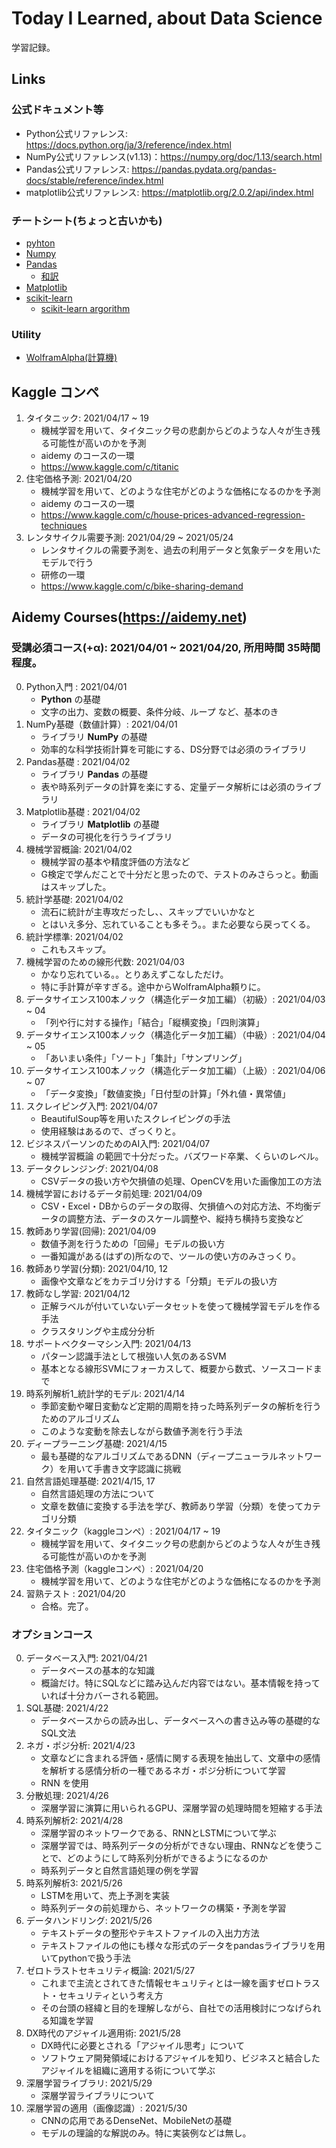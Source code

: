 # Today I Learned, about Data Science
学習記録。


## Links
### 公式ドキュメント等
- Python公式リファレンス: https://docs.python.org/ja/3/reference/index.html
- NumPy公式リファレンス(v1.13)：https://numpy.org/doc/1.13/search.html
- Pandas公式リファレンス: https://pandas.pydata.org/pandas-docs/stable/reference/index.html
- matplotlib公式リファレンス: https://matplotlib.org/2.0.2/api/index.html
### チートシート(ちょっと古いかも)
- [pyhton](https://s3.amazonaws.com/assets.datacamp.com/blog_assets/PythonForDataScience.pdf)
- [Numpy](https://s3.amazonaws.com/assets.datacamp.com/blog_assets/Numpy_Python_Cheat_Sheet.pdf)
- [Pandas](http://datacamp-community-prod.s3.amazonaws.com/dbed353d-2757-4617-8206-8767ab379ab3)
    - [和訳](https://github.com/Gedevan-Aleksizde/pandas-cheat-sheet-ja/blob/master/doc/Pandas_Cheat_Sheet_ja.pdf)
- [Matplotlib](https://s3.amazonaws.com/assets.datacamp.com/blog_assets/Python_Matplotlib_Cheat_Sheet.pdf)
- [scikit-learn](https://s3.amazonaws.com/assets.datacamp.com/blog_assets/Scikit_Learn_Cheat_Sheet_Python.pdf)
    - [scikit-learn argorithm](http://scikit-learn.org/stable/tutorial/machine_learning_map/index.html)
### Utility
- [WolframAlpha(計算機)](https://ja.wolframalpha.com/examples/mathematics/algebra/matrices/)

## Kaggle コンペ
1. タイタニック: 2021/04/17 ~ 19
    - 機械学習を用いて、タイタニック号の悲劇からどのような人々が生き残る可能性が高いのかを予測
    - aidemy のコースの一環
    - https://www.kaggle.com/c/titanic
2. 住宅価格予測: 2021/04/20
    - 機械学習を用いて、どのような住宅がどのような価格になるのかを予測
    - aidemy のコースの一環
    - https://www.kaggle.com/c/house-prices-advanced-regression-techniques
3. レンタサイクル需要予測: 2021/04/29 ~ 2021/05/24
    - レンタサイクルの需要予測を、過去の利用データと気象データを用いたモデルで行う
    - 研修の一環
    - https://www.kaggle.com/c/bike-sharing-demand

## Aidemy Courses(https://aidemy.net)
### 受講必須コース(+α): 2021/04/01 ~ 2021/04/20, 所用時間 35時間程度。
0. Python入門 : 2021/04/01
    - **Python** の基礎
    - 文字の出力、変数の概要、条件分岐、ループ など、基本のき
1. NumPy基礎（数値計算）: 2021/04/01
    - ライブラリ **NumPy** の基礎
    - 効率的な科学技術計算を可能にする、DS分野では必須のライブラリ
2. Pandas基礎 : 2021/04/02
    - ライブラリ **Pandas** の基礎
    - 表や時系列データの計算を楽にする、定量データ解析には必須のライブラリ
3. Matplotlib基礎 : 2021/04/02
    - ライブラリ **Matplotlib** の基礎
    - データの可視化を行うライブラリ
4. 機械学習概論: 2021/04/02
    - 機械学習の基本や精度評価の方法など
    - G検定で学んだことで十分だと思ったので、テストのみさらっと。動画はスキップした。
5. 統計学基礎: 2021/04/02
    - 流石に統計が主専攻だったし、、スキップでいいかなと
    - とはいえ多分、忘れていることも多そう。。また必要なら戻ってくる。
6. 統計学標準: 2021/04/02
    - これもスキップ。
7. 機械学習のための線形代数: 2021/04/03
    - かなり忘れている。。とりあえずこなしただけ。
    - 特に手計算が辛すぎる。途中からWolframAlpha頼りに。
8. データサイエンス100本ノック（構造化データ加工編）（初級）: 2021/04/03 ~ 04
    - 「列や行に対する操作」「結合」「縦横変換」「四則演算」
9. データサイエンス100本ノック（構造化データ加工編）（中級）: 2021/04/04 ~ 05
    - 「あいまい条件」「ソート」「集計」「サンプリング」
10. データサイエンス100本ノック（構造化データ加工編）（上級）: 2021/04/06 ~ 07
    - 「データ変換」「数値変換」「日付型の計算」「外れ値・異常値」
11. スクレイピング入門: 2021/04/07
    - BeautifulSoup等を用いたスクレイピングの手法
    - 使用経験はあるので、ざっくりと。
12. ビジネスパーソンのためのAI入門: 2021/04/07
    - 機械学習概論 の範囲で十分だった。バズワード卒業、くらいのレベル。
13. データクレンジング: 2021/04/08
    - CSVデータの扱い方や欠損値の処理、OpenCVを用いた画像加工の方法
14. 機械学習におけるデータ前処理: 2021/04/09
    - CSV・Excel・DBからのデータの取得、欠損値への対応方法、不均衡データの調整方法、データのスケール調整や、縦持ち横持ち変換など
15. 教師あり学習(回帰): 2021/04/09
    - 数値予測を行うための「回帰」モデルの扱い方
    - 一番知識がある(はずの)所なので、ツールの使い方のみさっくり。
16. 教師あり学習(分類): 2021/04/10, 12
    - 画像や文章などをカテゴリ分けする「分類」モデルの扱い方
17. 教師なし学習: 2021/04/12
    - 正解ラベルが付いていないデータセットを使って機械学習モデルを作る手法
    - クラスタリングや主成分分析
18. サポートベクターマシン入門: 2021/04/13
    - パターン認識手法として根強い人気のあるSVM
    - 基本となる線形SVMにフォーカスして、概要から数式、ソースコードまで
19. 時系列解析1_統計学的モデル: 2021/4/14
    - 季節変動や曜日変動など定期的周期を持った時系列データの解析を行うためのアルゴリズム
    - このような変動を除去しながら数値予測を行う手法
20. ディープラーニング基礎: 2021/4/15
    - 最も基礎的なアルゴリズムであるDNN（ディープニューラルネットワーク）を用いて手書き文字認識に挑戦
21. 自然言語処理基礎: 2021/4/15, 17
    - 自然言語処理の方法について
    - 文章を数値に変換する手法を学び、教師あり学習（分類）を使ってカテゴリ分類
22. タイタニック（kaggleコンペ）: 2021/04/17 ~ 19
    - 機械学習を用いて、タイタニック号の悲劇からどのような人々が生き残る可能性が高いのかを予測
23. 住宅価格予測（kaggleコンペ）: 2021/04/20
    - 機械学習を用いて、どのような住宅がどのような価格になるのかを予測
24. 習熟テスト : 2021/04/20
    - 合格。完了。

### オプションコース
0. データベース入門: 2021/04/21
    - データベースの基本的な知識
    - 概論だけ。特にSQLなどに踏み込んだ内容ではない。基本情報を持っていれば十分カバーされる範囲。
1. SQL基礎: 2021/4/22
    - データベースからの読み出し、データベースへの書き込み等の基礎的なSQL文法
2. ネガ・ポジ分析: 2021/4/23
    - 文章などに含まれる評価・感情に関する表現を抽出して、文章中の感情を解析する感情分析の一種であるネガ・ポジ分析について学習
    - RNN を使用
3. 分散処理: 2021/4/26
    - 深層学習に演算に用いられるGPU、深層学習の処理時間を短縮する手法
4. 時系列解析2: 2021/4/28
    - 深層学習のネットワークである、RNNとLSTMについて学ぶ
    - 深層学習では、時系列データの分析ができない理由、RNNなどを使うことで、どのようにして時系列分析ができるようになるのか
    - 時系列データと自然言語処理の例を学習
5. 時系列解析3: 2021/5/26
    - LSTMを用いて、売上予測を実装
    - 時系列データの前処理から、ネットワークの構築・予測を学習
6. データハンドリング: 2021/5/26
    - テキストデータの整形やテキストファイルの入出力方法
    - テキストファイルの他にも様々な形式のデータをpandasライブラリを用いてpythonで扱う手法
7. ゼロトラストセキュリティ概論: 2021/5/27
    - これまで主流とされてきた情報セキュリティとは一線を画すゼロトラスト・セキュリティという考え方
    - その台頭の経緯と目的を理解しながら、自社での活用検討につなげられる知識を学習
8. DX時代のアジャイル適用術: 2021/5/28
    - DX時代に必要とされる「アジャイル思考」について
    - ソフトウェア開発領域におけるアジャイルを知り、ビジネスと結合したアジャイルを組織に適用する術について学ぶ
9. 深層学習ライブラリ: 2021/5/29
    - 深層学習ライブラリについて
10. 深層学習の適用（画像認識）: 2021/5/30
    - CNNの応用であるDenseNet、MobileNetの基礎
    - モデルの理論的な解説のみ。特に実装例などは無し。
